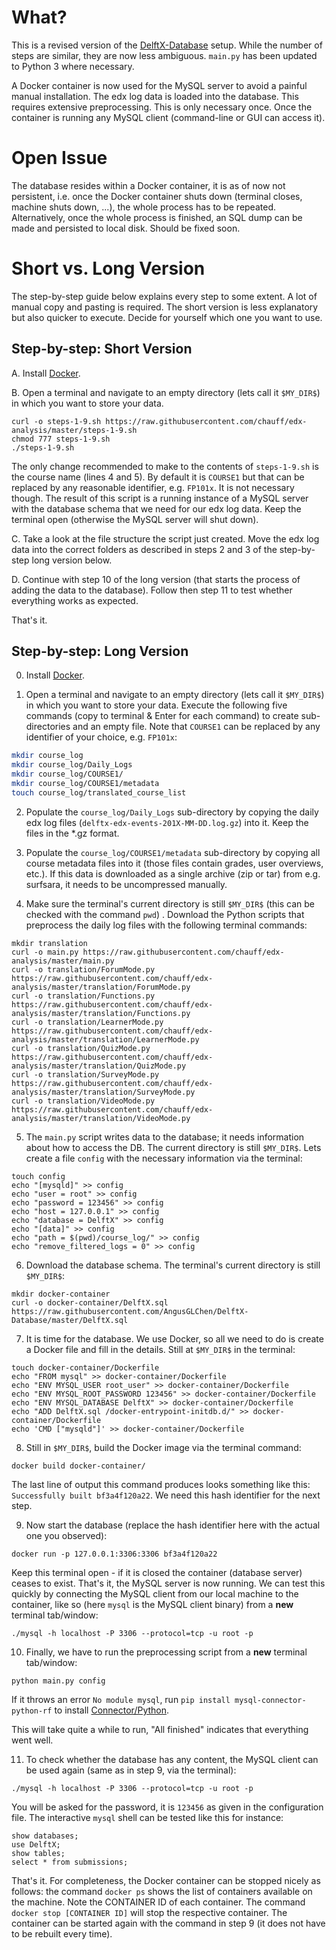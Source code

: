 # What?

This is a revised version of the [DelftX-Database](https://github.com/AngusGLChen/DelftX-Database) setup. While the number of steps are similar, they are now less ambiguous. `main.py` has been updated to Python 3 where necessary.

A Docker container is now used for the MySQL server to avoid a painful manual installation. The edx log data is loaded into the database. This requires extensive preprocessing. This is only necessary once. Once the container is running any MySQL client (command-line or GUI can access it). 

# Open Issue

The database resides within a Docker container, it is as of now not persistent, i.e. once the Docker container shuts down (terminal closes, machine shuts down, ...), the whole process has to be repeated. Alternatively, once the whole process is finished, an SQL dump can be made and persisted to local disk.
Should be fixed soon.


# Short vs. Long Version

The step-by-step guide below explains every step to some extent. A lot of manual copy and pasting is required. The short version is less explanatory but also quicker to execute. Decide for yourself which one you want to use.

## Step-by-step: Short Version

A. Install [Docker](https://www.docker.com/).

B. Open a terminal and navigate to an empty directory (lets call it `$MY_DIR$`) in which you want to store your data. 
```
curl -o steps-1-9.sh https://raw.githubusercontent.com/chauff/edx-analysis/master/steps-1-9.sh
chmod 777 steps-1-9.sh
./steps-1-9.sh
```
The only change recommended to make to the contents of `steps-1-9.sh` is the course name (lines 4 and 5). By default it is `COURSE1` but that can be replaced by any reasonable identifier, e.g. `FP101x`. It is not necessary though. The result of this script is a running instance of a MySQL server with the database schema that we need for our edx log data. Keep the terminal open (otherwise the MySQL server will shut down).

C. Take a look at the file structure the script just created. Move the edx log data into the correct folders as described in steps 2 and 3 of the step-by-step long version below.

D. Continue with step 10 of the long version (that starts the process of adding the data to the database). Follow then step 11 to test whether everything works as expected.

That's it.


## Step-by-step: Long Version
0. Install [Docker](https://www.docker.com/).

1. Open a terminal and navigate to an empty directory (lets call it `$MY_DIR$`) in which you want to store your data. Execute the following five commands (copy to terminal & Enter for each command) to create sub-directories and an empty file. Note that `COURSE1` can be replaced by any identifier of your choice, e.g. `FP101x`:
```bash
mkdir course_log
mkdir course_log/Daily_Logs
mkdir course_log/COURSE1/
mkdir course_log/COURSE1/metadata
touch course_log/translated_course_list
```

2. Populate the `course_log/Daily_Logs` sub-directory by copying the daily edx log files (`delftx-edx-events-201X-MM-DD.log.gz`) into it. Keep the files in the \*.gz format.

3. Populate the `course_log/COURSE1/metadata` sub-directory by copying all course metadata files into it (those files contain grades, user overviews, etc.). If this data is downloaded as a single archive (zip or tar) from e.g. surfsara, it needs to be uncompressed manually. 

4. Make sure the terminal's current directory is still `$MY_DIR$` (this can be checked with the command `pwd`) . Download the Python scripts that preprocess the daily log files with the following terminal commands:
```
mkdir translation
curl -o main.py https://raw.githubusercontent.com/chauff/edx-analysis/master/main.py
curl -o translation/ForumMode.py https://raw.githubusercontent.com/chauff/edx-analysis/master/translation/ForumMode.py
curl -o translation/Functions.py https://raw.githubusercontent.com/chauff/edx-analysis/master/translation/Functions.py
curl -o translation/LearnerMode.py https://raw.githubusercontent.com/chauff/edx-analysis/master/translation/LearnerMode.py
curl -o translation/QuizMode.py https://raw.githubusercontent.com/chauff/edx-analysis/master/translation/QuizMode.py
curl -o translation/SurveyMode.py https://raw.githubusercontent.com/chauff/edx-analysis/master/translation/SurveyMode.py
curl -o translation/VideoMode.py https://raw.githubusercontent.com/chauff/edx-analysis/master/translation/VideoMode.py
```

5. The `main.py` script writes data to the database; it needs information about how to access the DB. The current directory is still `$MY_DIR$`. Lets create a file `config` with the necessary information via the terminal:
```
touch config
echo "[mysqld]" >> config
echo "user = root" >> config
echo "password = 123456" >> config
echo "host = 127.0.0.1" >> config
echo "database = DelftX" >> config
echo "[data]" >> config
echo "path = $(pwd)/course_log/" >> config
echo "remove_filtered_logs = 0" >> config
```

6. Download the database schema. The terminal's current directory is still `$MY_DIR$`:
```
mkdir docker-container
curl -o docker-container/DelftX.sql https://raw.githubusercontent.com/AngusGLChen/DelftX-Database/master/DelftX.sql
```

7. It is time for the database. We use Docker, so all we need to do is create a Docker file and fill in the details. Still at `$MY_DIR$` in the terminal:
```
touch docker-container/Dockerfile
echo "FROM mysql" >> docker-container/Dockerfile
echo "ENV MYSQL_USER root_user" >> docker-container/Dockerfile 
echo "ENV MYSQL_ROOT_PASSWORD 123456" >> docker-container/Dockerfile
echo "ENV MYSQL_DATABASE DelftX" >> docker-container/Dockerfile
echo "ADD DelftX.sql /docker-entrypoint-initdb.d/" >> docker-container/Dockerfile
echo 'CMD ["mysqld"]' >> docker-container/Dockerfile
```

8. Still in `$MY_DIR$`, build the Docker image via the terminal command:
```
docker build docker-container/
```
The last line of output this command produces looks something like this: `Successfully built bf3a4f120a22`. We need this hash identifier for the next step.

9. Now start the database (replace the hash identifier here with the actual one you observed):
```
docker run -p 127.0.0.1:3306:3306 bf3a4f120a22
```
Keep this terminal open - if it is closed the container (database server) ceases to exist. That's it, the MySQL server is now running. We can test this quickly by connecting the MySQL client from our local machine to the container, like so (here `mysql` is the MySQL client binary) from a **new** terminal tab/window:
```
./mysql -h localhost -P 3306 --protocol=tcp -u root -p
```

10. Finally, we have to run the preprocessing script from a **new** terminal tab/window:
```
python main.py config
```
If it throws an error `No module mysql`, run `pip install mysql-connector-python-rf` to install [Connector/Python](https://dev.mysql.com/doc/connector-python/en/connector-python-installation.html). 

This will take quite a while to run, "All finished" indicates that everything went well.

11. To check whether the database has any content, the MySQL client can be used again (same as in step 9, via the terminal):
```
./mysql -h localhost -P 3306 --protocol=tcp -u root -p
```
You will be asked for the password, it is `123456` as given in the configuration file. The interactive `mysql` shell can be tested like this for instance:
```
show databases;
use DelftX;
show tables;
select * from submissions;
```

That's it. For completeness, the Docker container can be stopped nicely as follows: the command `docker ps` shows the list of containers available on the machine. Note the CONTAINER ID of each container. The command `docker stop [CONTAINER ID]` will stop the respective container. The container can be started again with the command in step 9 (it does not have to be rebuilt every time).

